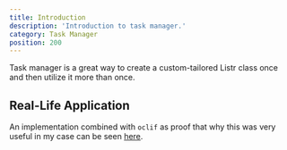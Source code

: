 ```yaml
---
title: Introduction
description: 'Introduction to task manager.'
category: Task Manager
position: 200
---
```


Task manager is a great way to create a custom-tailored Listr class once and then utilize it more than once.

<ExampleAlert :example="{ link: 'https://github.com/cenk1cenk2/listr2/tree/master/examples/manager.example.ts', name: 'examples section' }"></ExampleAlert>

## Real-Life Application

An implementation combined with `oclif` as proof that why this was very useful in my case can be seen [here](https://github.com/cenk1cenk2/boilerplate-oclif/blob/master/packages/common/src/lib/base/base.command.ts).
